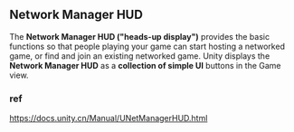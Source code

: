 ## Network Manager HUD

The **Network Manager HUD ("heads-up display")** provides the basic functions so that people playing your game can start hosting a networked game, or find and join an existing networked game. Unity displays the **Network Manager HUD** as a **collection of simple UI**
 buttons in the Game view.





### ref 
https://docs.unity.cn/Manual/UNetManagerHUD.html

